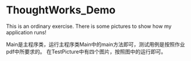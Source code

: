 # ThoughtWorks_Demo
This is an ordinary exercise.
There is some pictures to show how my application runs!

Main是主程序类，运行主程序类Main中的main方法即可，测试用例是按照作业pdf中所要求的。
在TestPicture中有四个图片，按照图中的运行即可。
